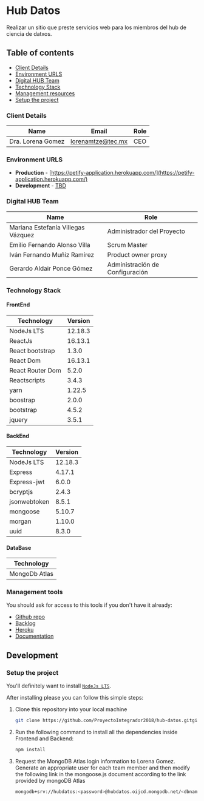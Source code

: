 # Hub Datos

Realizar un sitio que preste servicios web para los miembros del hub de ciencia de datxos.

## Table of contents

- [Client Details](#client-details)
- [Environment URLS](#environment-urls)
- [Digital HUB Team](#digital-hub-team)
- [Technology Stack](#technology-stack)
- [Management resources](#management-resources)
- [Setup the project](#setup-the-project)

### Client Details

| Name              | Email             | Role |
| ----------------- | ----------------- | ---- |
| Dra. Lorena Gomez | lorenamtze@tec.mx | CEO  |

### Environment URLS

- **Production** - [https://petify-application.herokuapp.com/](https://petify-application.herokuapp.com/)
- **Development** - [TBD](TBD)

### Digital HUB Team

| Name                               | Role                            |
| ---------------------------------- | ------------------------------- |
| Mariana Estefanía Villegas Vázquez | Administrador del Proyecto      |
| Emilio Fernando Alonso Villa       | Scrum Master                    |
| Iván Fernando Muñiz Ramírez        | Product owner proxy             |
| Gerardo Aldair Ponce Gómez         | Administración de Configuración |

### Technology Stack

#### FrontEnd

| Technology       | Version |
| ---------------- | ------- |
| NodeJs LTS       | 12.18.3 |
| ReactJs          | 16.13.1 |
| React bootstrap  | 1.3.0   |
| React Dom        | 16.13.1 |
| React Router Dom | 5.2.0   |
| Reactscripts     | 3.4.3   |
| yarn             | 1.22.5  |
| boostrap         | 2.0.0   |
| bootstrap        | 4.5.2   |
| jquery           | 3.5.1   |

#### BackEnd

| Technology   | Version |
| ------------ | ------- |
| NodeJs LTS   | 12.18.3 |
| Express      | 4.17.1  |
| Express-jwt  | 6.0.0   |
| bcryptjs     | 2.4.3   |
| jsonwebtoken | 8.5.1   |
| mongoose     | 5.10.7  |
| morgan       | 1.10.0  |
| uuid         | 8.3.0   |

#### DataBase

| Technology    |
| ------------- |
| MongoDb Atlas |

### Management tools

You should ask for access to this tools if you don't have it already:

- [Github repo](https://github.com/ProyectoIntegrador2018/hub-datos.git)
- [Backlog](https://trello.com/b/SV5uVhjY/product-backlog)
- [Heroku](https://crowdfront-staging.herokuapp.com/)
- [Documentation](https://drive.com)

## Development

### Setup the project

You'll definitely want to install [`NodeJs LTS`](https://nodejs.org/es/).

After installing please you can follow this simple steps:

1. Clone this repository into your local machine

   ```bash
   git clone https://github.com/ProyectoIntegrador2018/hub-datos.gitgit
   ```

2. Run the following command to install all the dependencies inside Frontend and Backend:

   ```bash
   npm install
   ```

3. Request the MongoDB Atlas login information to Lorena Gomez. Generate an appropriate user for each team member and then modify the following link in the mongoose.js document according to the link provided by mongoDB Atlas

   ```bash
   mongodb+srv://hubdatos:<password>@hubdatos.oijcd.mongodb.net/<dbname>?retryWrites=true&w=majority
   ```

